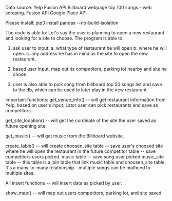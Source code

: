 Data source:
Yelp Fusion API
Billboard webpage top 100 songs - web scraping. 
Fusion API
Google Place API

Please install:
pip3 install pandas --no-build-isolation

The code is able to: 
Let's say the user is planning to open a new restaurant and looking for a site to choose.
The program is able to
1.  ask user to input:
	a. what type of restaurant he will open
	b. where he will open.
	c. any address he has in mind as the site to open the new restaurant. 

2. based user input, map out its competitors, parking lot nearby and site he chose 
3. user is also able to pick song from billboard top 50 songs list and save to the db, which can be used to later play in the new restaurant

Important functions: 
get_venue_info() -- will get restaurant information from Yelp, based on user's input. Lator user can pick restaurants and save as competitors. 

get_site_location() -- will get the cordinate of the site the user saved as future opening site.

get_music() -- will get music from the Billboard website.

create_table() -- will create 
choosen_site table -- save user's choosed site where he will open the restaurant in the future
competitor table -- save competitors users picked.
music table -- save song user picked
music_site table -- this table is a join table that link music table and choosen_site table.
It's a many-to-many relationship - multiple songs can be mathced to multiple sites. 

All insert functions -- will insert data as picked by user. 

show_map() -- will map out users competitors, parking lot, and site saved.   
